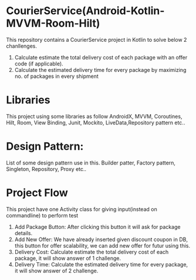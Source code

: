 # CourierService(Android-Kotlin-MVVM-Room-Hilt)
This repository contains a CourierService project in Kotlin to solve below 2 chanllenges.
1. Calculate estimate the total delivery cost of each package with
an offer code (if applicable).
2. Calculate the estimated delivery time for every package by maximizing no. of packages in every shipment

# Libraries 
This project using some libraries as follow
 AndroidX, MVVM, Coroutines, Hilt, Room, View Binding, Junit, Mockito, LiveData,Repository pattern etc..
# Design Pattern:
List of some design pattern use in this.
  Builder patter, Factory pattern, Singleton, Repository, Proxy etc..

# Project Flow
  This project have one Activity class for giving input(instead on commandline) to perform test
  1. Add Package Button: After clicking this button it will ask for package details.
  2. Add New Offer: We have already inserted given discount coupon in DB, this button for offer scalability, we can add new offer for futur using this.
  3. Delivery Cost: Calculate estimate the total delivery cost of each package, it will show answer of 1 challenge.
  4. Delivery Time: Calculate the estimated delivery time for every package, it will show answer of 2 challenge.
